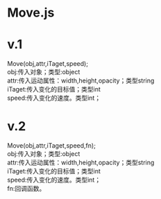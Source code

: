 # Move.js
v.1
==================
Move(obj,attr,iTaget,speed);<br>
obj:传入对象；类型:object<br>
attr:传入运动属性：width,height,opacity；类型string<br>
iTaget:传入变化的目标值；类型int<br>
speed:传入变化的速度。类型int；<br>


v.2
====================
Move(obj,attr,iTaget,speed,fn);<br>
obj:传入对象；类型:object<br>
attr:传入运动属性：width,height,opacity；类型string<br>
iTaget:传入变化的目标值；类型int<br>
speed:传入变化的速度。类型int；<br>
fn:回调函数。<br>

